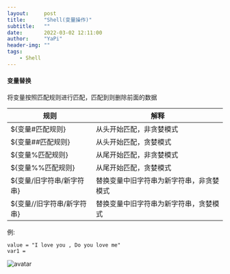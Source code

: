 ```yaml
---
layout:     post
title:      "Shell(变量操作)"
subtitle:   ""
date:       2022-03-02 12:11:00
author:     "YaPi"
header-img: ""
tags:
    - Shell
---
```


#### 变量替换
将变量按照匹配规则进行匹配，匹配到则删除前面的数据

规则 | 解释
---|---
${变量#匹配规则} | 从头开始匹配，非贪婪模式
${变量##匹配规则} | 从头开始匹配，贪婪模式
${变量%匹配规则} | 从尾开始匹配，非贪婪模式
${变量%%匹配规则} | 从尾开始匹配，贪婪模式
${变量/旧字符串/新字符串} | 替换变量中旧字符串为新字符串，非贪婪模式
${变量//旧字符串/新字符串} | 替换变量中旧字符串为新字符串，贪婪模式

例:

```text
value = "I love you , Do you love me"
var1 = 
```

![avatar](https://blog-1257627424.cos.ap-chengdu.myqcloud.com/shell/shell-%E5%8F%98%E9%87%8F%E6%B5%8B%E8%AF%95.png)